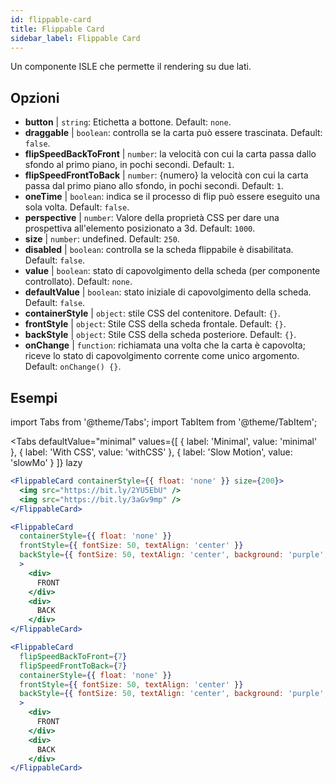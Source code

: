 ```yaml
---
id: flippable-card 
title: Flippable Card
sidebar_label: Flippable Card
---
```


Un componente ISLE che permette il rendering su due lati.

## Opzioni

* __button__ | `string`: Etichetta a bottone. Default: `none`.
* __draggable__ | `boolean`: controlla se la carta può essere trascinata. Default: `false`.
* __flipSpeedBackToFront__ | `number`: la velocità con cui la carta passa dallo sfondo al primo piano, in pochi secondi. Default: `1`.
* __flipSpeedFrontToBack__ | `number`: {numero} la velocità con cui la carta passa dal primo piano allo sfondo, in pochi secondi. Default: `1`.
* __oneTime__ | `boolean`: indica se il processo di flip può essere eseguito una sola volta. Default: `false`.
* __perspective__ | `number`: Valore della proprietà CSS per dare una prospettiva all'elemento posizionato a 3d. Default: `1000`.
* __size__ | `number`: undefined. Default: `250`.
* __disabled__ | `boolean`: controlla se la scheda flippabile è disabilitata. Default: `false`.
* __value__ | `boolean`: stato di capovolgimento della scheda (per componente controllato). Default: `none`.
* __defaultValue__ | `boolean`: stato iniziale di capovolgimento della scheda. Default: `false`.
* __containerStyle__ | `object`: stile CSS del contenitore. Default: `{}`.
* __frontStyle__ | `object`: Stile CSS della scheda frontale. Default: `{}`.
* __backStyle__ | `object`: Stile CSS della scheda posteriore. Default: `{}`.
* __onChange__ | `function`: richiamata una volta che la carta è capovolta; riceve lo stato di capovolgimento corrente come unico argomento. Default: `onChange() {}`.


## Esempi

import Tabs from '@theme/Tabs';
import TabItem from '@theme/TabItem';

<Tabs
    defaultValue="minimal"
    values={[
        { label: 'Minimal', value: 'minimal' },
        { label: 'With CSS', value: 'withCSS' },
        { label: 'Slow Motion', value: 'slowMo' }
    ]}
    lazy
>

<TabItem value="minimal">

```jsx live
<FlippableCard containerStyle={{ float: 'none' }} size={200}>
  <img src="https://bit.ly/2YU5EbU" />
  <img src="https://bit.ly/3aGv9mp" />
</FlippableCard>
```

</TabItem>

<TabItem value="withCSS">

```jsx live
<FlippableCard 
  containerStyle={{ float: 'none' }} 
  frontStyle={{ fontSize: 50, textAlign: 'center' }} 
  backStyle={{ fontSize: 50, textAlign: 'center', background: 'purple', color: 'white' }} 
  >
    <div>
      FRONT
    </div>
    <div>
      BACK
    </div>
</FlippableCard>
```

</TabItem>

<TabItem value="slowMo">

```jsx live
<FlippableCard 
  flipSpeedBackToFront={7} 
  flipSpeedFrontToBack={7}   
  containerStyle={{ float: 'none' }} 
  frontStyle={{ fontSize: 50, textAlign: 'center' }} 
  backStyle={{ fontSize: 50, textAlign: 'center', background: 'purple', color: 'white' }} 
  >
    <div>
      FRONT
    </div>
    <div>
      BACK
    </div>
</FlippableCard>
```

</TabItem>

</Tabs>
